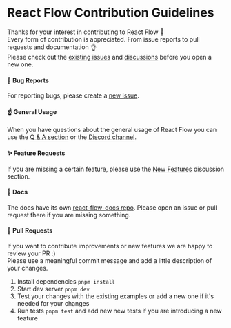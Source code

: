 # React Flow Contribution Guidelines

Thanks for your interest in contributing to React Flow 🙌  
Every form of contribution is appreciated. From issue reports to pull requests and documentation 👌  
Please check out the [existing issues](https://github.com/wbkd/react-flow/issues) and [discussions](https://github.com/wbkd/react-flow/discussions) before you open a new one. 

#### 🐛 Bug Reports

For reporting bugs, please create a [new issue](https://github.com/wbkd/react-flow/issues/new/choose).

#### ☝️ General Usage

When you have questions about the general usage of React Flow you can use the [Q & A section](https://github.com/wbkd/react-flow/discussions/categories/q-a) or the [Discord channel](https://discord.gg/Bqt6xrs).

#### ✨ Feature Requests 

If you are missing a certain feature, please use the [New Features](https://github.com/wbkd/react-flow/discussions/categories/new-features) discussion section.

#### 📝 Docs 

The docs have its own [react-flow-docs repo](https://github.com/wbkd/react-flow-docs). Please open an issue or pull request there if you are missing something.

#### 💫 Pull Requests

If you want to contribute improvements or new features we are happy to review your PR :)  
Please use a meaningful commit message and add a little description of your changes.

1. Install dependencies `pnpm install` 
2. Start dev server `pnpm dev` 
3. Test your changes with the existing examples or add a new one if it's needed for your changes
4. Run tests `pnpm test` and add new new tests if you are introducing a new feature
